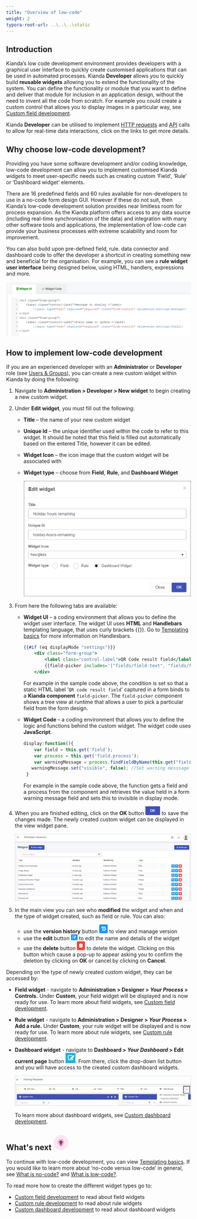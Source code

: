 ```yaml
---
title: "Overview of low-code"
weight: 2
typora-root-url: ..\..\..\static
---
```


## Introduction

Kianda’s low code development environment provides developers with a graphical user interface to quickly create customised applications that can be used in automated processes. Kianda **Developer** allows you to quickly build **reusable widgets** allowing you to extend the functionality of the system. You can define the functionality or module that you want to define and deliver that module for inclusion in an application design, without the need to invent all the code from scratch. For example you could create a custom control that allows you to display images in a particular way, see [Custom field development](/low-code/field-widget/).

Kianda **Developer** can be utilised to implement [HTTP requests](/low-code/webhooks/) and [API](/apis/) calls to allow for real-time data interactions, click on the links to get more details.


## Why choose low-code development? 

Providing you have some software development and/or coding knowledge, low-code development can allow you to implement customised Kianda widgets to meet user-specific needs such as creating custom ‘Field’, ‘Rule’ or ‘Dashboard widget’ elements.

There are 16 predefined fields and 60 rules available for non-developers to use in a no-code form design GUI. However if these do not suit, then Kianda’s low-code development solution provides near limitless room for process expansion. As the Kianda platform offers access to any data source (including real-time synchronisation of the data) and integration with many other software tools and applications, the implementation of low-code can provide your business processes with extreme scalability and room for improvement.

You can also build upon pre-defined field, rule. data connector and dashboard code to offer the developer a shortcut in creating something new and beneficial for the organisation. For example, you can see a **rule widget user interface** being designed below, using HTML, handlers, expressions and more.

![Rule widget UI](/images/rulewidgetui150.PNG) 



## How to implement low-code development 

If you are an experienced developer with an **Administrator** or **Developer** role (see [Users & Groups](/platform/administration/users/)), you can create a new custom widget within Kianda by doing the following: 

1. Navigate to **Administration > Developer > New widget** to begin creating a new custom widget.

2. Under **Edit widget**, you must fill out the following: 

   * **Title** – the name of your new custom widget

   * **Unique Id** – the unique identifier used within the code to refer to this widget. It should be noted that this field is filled out automatically based on the entered Title, however it can be edited.

   * **Widget Icon** – the icon image that the custom widget will be associated with

   * **Widget type** – choose from **Field**, **Rule**, and **Dashboard Widget**

     ![Edit widget screen](/images/dashboard-widget-holiday.jpg) 

3. From here the following tabs are available:
   * **Widget UI** – a coding environment that allows you to define the widget user interface. The widget UI uses **HTML** and **Handlebars** templating language,  that uses curly brackets {{}}. Go to [Templating basics](/low-code/templating-basics/) for more information on Handlesbars.

     ```handlebars
     {{#if (eq displayMode "settings")}}
         <div class="form-group">
             <label class="control-label">QR Code result field</label>
             {{field-picker includes='["fields/field-text", "fields/field-textbox"]' required=true process=process value=field.settings.resultField}}
         </div>
     ```

     For example in the sample code above, the condition is set so that a static HTML label '`QR code result field`' captured in a form binds to a **Kianda component** `field-picker`. The `field-picker` component shows a tree view at runtime that allows a user to pick a particular field from the form design. 

   * **Widget Code** – a coding environment that allows you to define the logic and functions behind the custom widget. The widget code uses **JavaScript**.

     ```javascript
     display:function(){
         var field = this.get('field');
         var process = this.get('field.process');
         var warningMessage = process.findFieldByName(this.get("field.settings.warningMessage.name")); //Retrieve the warning message field
     	warningMessage.set("visible", false); //Set warning messsage field to invisible as we are in display mode
      }
     ```

     For example in the sample code above, the function gets a field and a process from the component and retrieves the value held in a form warning message field and sets this to invisible in display mode. 

4. When you are finished editing, click on the **OK** button ![update button](/images/ok.png) to save the changes made. The newly created custom widget can be displayed in the view widget pane. 

   ![Main widget view](/images/developer-resources-view.jpg)

5. In the main view you can see who **modified** the widget and when and the type of widget created, such as field or rule. You can also:

   - use the **version history** button ![version history button](/images/version-history-btn.jpg) to view and manage version
   - use the **edit** button ![Edit widget button](/images/edit-widget-button.jpg) to edit the name and details of the widget
   - use the **delete** button ![delete button](/images/delete-btn.jpg) to delete the widget. Clicking on this button which cause a pop-up to appear asking you to confirm the deletion by clicking on **OK** or cancel by clicking on **Cancel**.

Depending on the type of newly created custom widget, they can be accessed by:

* **Field widget** - navigate to **Administration > Designer > *Your Process* > Controls.** Under **Custom**, your field widget will be displayed and is now ready for use. To learn more about field widgets, see [Custom field development](/low-code/field-widget/).

* **Rule widget** - navigate to **Administration > Designer > *Your Process* > Add a rule.** Under **Custom**, your rule widget will be displayed and is now ready for use. To learn more about rule widgets, see [Custom rule development](/low-code/rule-widget/).

* **Dashboard widget** - navigate to **Dashboard > *Your Dashboard* > Edit current page** button ![edit current page button](/images/edit_orig.png). From there, click the drop-down list button and you will have access to the created custom dashboard widgets. 

  ![Custom dashboard widgets drop-down list](/images/custom-dashboard-widgets.jpg)
  
  To learn more about dashboard widgets, see [Custom dashboard development](/low-code/dashboard-widget/).
  
  



## What's next ![Idea icon](/images/18.png)

To continue with low-code development, you can view [Templating basics](/low-code/templating-basics/). If you would like to learn more about ‘no-code versus low-code’ in general, see [What is no-code?](/getting-started/welcome/no-code/) and [What is low-code?](/getting-started/welcome/low-code/). 

To read more how to create the different widget types go to:

- [Custom field development](/low-code/field-widget/) to read about field widgets
- [Custom rule development](/low-code/rule-widget/) to read about rule widgets
- [Custom dashboard development](/low-code/dashboard-widget/) to read about dashboard widgets



